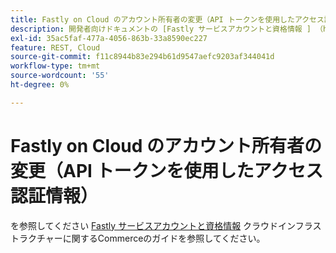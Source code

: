 ```yaml
---
title: Fastly on Cloud のアカウント所有者の変更（API トークンを使用したアクセス認証情報）
description: 開発者向けドキュメントの [Fastly サービスアカウントと資格情報 ] （https://devdocs.magento.com/guides/v2.3/cloud/cdn/cloud-fastly.html#fastly-service-account-and-credentials）を参照してください。
exl-id: 35ac5faf-477a-4056-863b-33a8590ec227
feature: REST, Cloud
source-git-commit: f11c8944b83e294b61d9547aefc9203af344041d
workflow-type: tm+mt
source-wordcount: '55'
ht-degree: 0%

---
```


# Fastly on Cloud のアカウント所有者の変更（API トークンを使用したアクセス認証情報）

を参照してください [Fastly サービスアカウントと資格情報](https://experienceleague.adobe.com/docs/commerce-cloud-service/user-guide/cdn/setup-fastly/fastly-configuration.html?lang=en#test-fastly-credentials) クラウドインフラストラクチャーに関するCommerceのガイドを参照してください。

